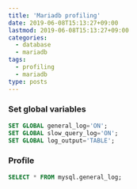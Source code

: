 ```yaml
---
title: 'Mariadb profiling'
date: 2019-06-08T15:13:27+09:00
lastmod: 2019-06-08T15:13:27+09:00
categories: 
  - database
  - mariadb
tags: 
  - profiling
  - mariadb
type: posts
---
```


### Set global variables

```sql
SET GLOBAL general_log='ON'; 
SET GLOBAL slow_query_log='ON'; 
SET GLOBAL log_output='TABLE'; 
```

### Profile

```sql
SELECT * FROM mysql.general_log;
```
